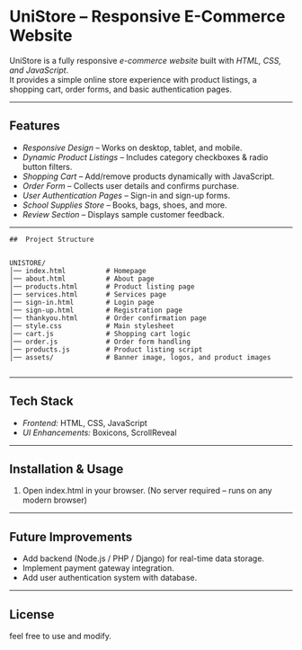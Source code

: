 
# UniStore – Responsive E-Commerce Website

UniStore is a fully responsive *e-commerce website* built with *HTML, CSS, and JavaScript*.  
It provides a simple online store experience with product listings, a shopping cart, order forms, and basic authentication pages.

---

## Features
-  *Responsive Design* – Works on desktop, tablet, and mobile.  
-  *Dynamic Product Listings* – Includes category checkboxes & radio button filters.  
-  *Shopping Cart* – Add/remove products dynamically with JavaScript.  
-  *Order Form* – Collects user details and confirms purchase.  
-  *User Authentication Pages* – Sign-in and sign-up forms.  
-  *School Supplies Store* – Books, bags, shoes, and more.  
-  *Review Section* – Displays sample customer feedback.  

---
```
##  Project Structure


UNISTORE/
│── index.html          # Homepage
│── about.html          # About page
│── products.html       # Product listing page
│── services.html       # Services page
│── sign-in.html        # Login page
│── sign-up.html        # Registration page
│── thankyou.html       # Order confirmation page
│── style.css           # Main stylesheet
│── cart.js             # Shopping cart logic
│── order.js            # Order form handling
│── products.js         # Product listing script
│── assets/             # Banner image, logos, and product images


```
---

##  Tech Stack
- *Frontend:* HTML, CSS, JavaScript  
- *UI Enhancements:* Boxicons, ScrollReveal  

---

##  Installation & Usage
1. Open index.html in your browser.
   (No server required – runs on any modern browser)

---

##  Future Improvements

* Add backend (Node.js / PHP / Django) for real-time data storage.
* Implement payment gateway integration.
* Add user authentication system with database.

---

##  License

feel free to use and modify.

```

